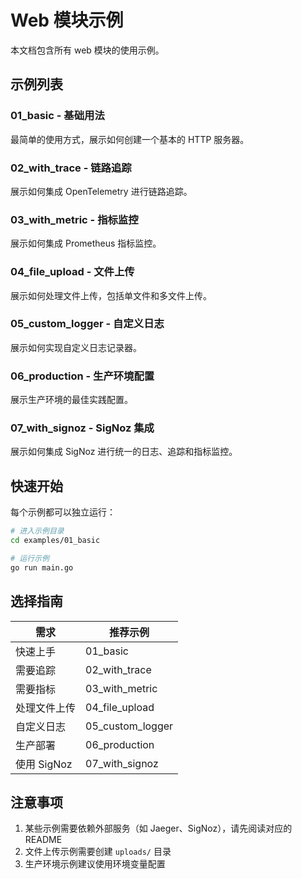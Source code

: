# Web 模块示例

本文档包含所有 web 模块的使用示例。

## 示例列表

### 01_basic - 基础用法
最简单的使用方式，展示如何创建一个基本的 HTTP 服务器。

### 02_with_trace - 链路追踪
展示如何集成 OpenTelemetry 进行链路追踪。

### 03_with_metric - 指标监控
展示如何集成 Prometheus 指标监控。

### 04_file_upload - 文件上传
展示如何处理文件上传，包括单文件和多文件上传。

### 05_custom_logger - 自定义日志
展示如何实现自定义日志记录器。

### 06_production - 生产环境配置
展示生产环境的最佳实践配置。

### 07_with_signoz - SigNoz 集成
展示如何集成 SigNoz 进行统一的日志、追踪和指标监控。

## 快速开始

每个示例都可以独立运行：

```bash
# 进入示例目录
cd examples/01_basic

# 运行示例
go run main.go
```

## 选择指南

| 需求 | 推荐示例 |
|------|---------|
| 快速上手 | 01_basic |
| 需要追踪 | 02_with_trace |
| 需要指标 | 03_with_metric |
| 处理文件上传 | 04_file_upload |
| 自定义日志 | 05_custom_logger |
| 生产部署 | 06_production |
| 使用 SigNoz | 07_with_signoz |

## 注意事项

1. 某些示例需要依赖外部服务（如 Jaeger、SigNoz），请先阅读对应的 README
2. 文件上传示例需要创建 `uploads/` 目录
3. 生产环境示例建议使用环境变量配置
